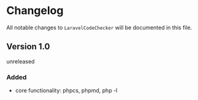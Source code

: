# Changelog

All notable changes to `LaravelCodeChecker` will be documented in this file.

## Version 1.0
 unreleased

### Added
- core functionality: phpcs, phpmd, php -l
